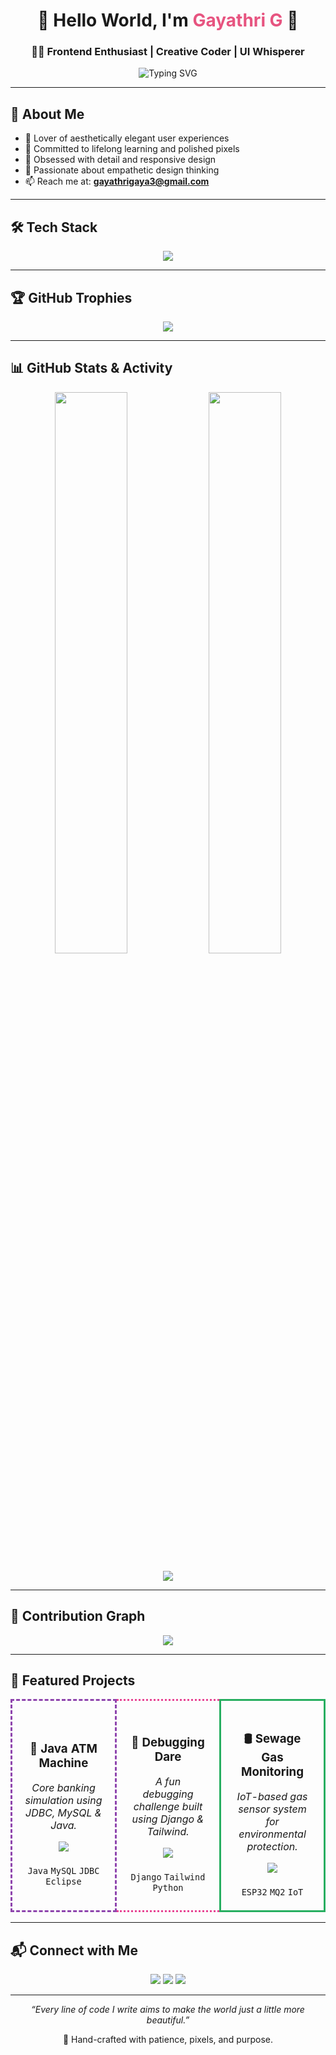 <h1 align="center">🌷 Hello World, I'm <span style="color:#e75480;">Gayathri G</span> 💖</h1>
<h3 align="center">👩‍💻 Frontend Enthusiast | Creative Coder | UI Whisperer</h3>

<div align="center">
  <img src="https://readme-typing-svg.demolab.com/?lines=Web+Developer;Networking+Engineer;;AI+Researcher;IoT+System+Designer;Debugging+Champion;Always+Learning&center=true&width=500&height=30" alt="Typing SVG" />
</div>

---

## 💫 About Me

- 💌 Lover of aesthetically elegant user experiences  
- 🌱 Committed to lifelong learning and polished pixels  
- 🧠 Obsessed with detail and responsive design  
- 🎨 Passionate about empathetic design thinking  
- 📫 Reach me at: **gayathrigaya3@gmail.com**

---

## 🛠️ Tech Stack

<p align="center">
  <img src="https://skillicons.dev/icons?i=java,python,django,react,vite,tailwind,mongodb,mysql,eclipse,anaconda,bootstrap,html,css,js,figma,vscode,github" />
</p>

---

## 🏆 GitHub Trophies

<p align="center">
  <img src="https://github-profile-trophy.vercel.app/?username=gayathri1006&theme=gruvbox&no-frame=true&row=1&column=6" />
</p>

---

## 📊 GitHub Stats & Activity

<p align="center">
  <img src="https://github-readme-stats.vercel.app/api?username=gayathri1006&show_icons=true&theme=radical&hide_border=true" width="48%" />
  <img src="https://github-readme-stats.vercel.app/api/top-langs/?username=gayathri1006&layout=compact&theme=radical&hide_border=true" width="48%" />
</p>

<p align="center">
  <img src="https://streak-stats.demolab.com/?user=gayathri1006&theme=github-dark-blue&hide_border=true&date_format=j%20M%5B%20Y%5D" />
</p>

---

## 🧠 Contribution Graph

<p align="center">
  <img src="https://github-readme-activity-graph.vercel.app/graph?username=gayathri1006&theme=tokyo-night&area=true&hide_border=true" />
</p>

---

## 🌟 Featured Projects

<div align="center">

<table>
  <tr>

  <!-- Java ATM Machine -->
<td align="center" width="33%" style="border: 3px dashed #8e44ad; border-radius: 12px; padding: 20px;">
  <h3>🏦 Java ATM Machine</h3>
  <p><em>Core banking simulation using JDBC, MySQL & Java.</em></p>
  <a href="https://github.com/sharansidh-0301/Java-ATM-Machine" target="_blank">
    <img src="https://img.shields.io/badge/View Repo-blueviolet?style=for-the-badge&logo=java&logoColor=white" />
  </a>
  <br><br>
  <code>Java</code> <code>MySQL</code> <code>JDBC</code> <code>Eclipse</code>
</td>

<!-- Debugging Dare -->
<td align="center" width="33%" style="border: 3px dotted #e84393; border-radius: 12px; padding: 20px;">
  <h3>🐍 Debugging Dare</h3>
  <p><em>A fun debugging challenge built using Django & Tailwind.</em></p>
  <a href="https://github.com/sharansidh-0301/debugging-dare" target="_blank">
    <img src="https://img.shields.io/badge/View Repo-pink?style=for-the-badge&logo=python&logoColor=white" />
  </a>
  <br><br>
  <code>Django</code> <code>Tailwind</code> <code>Python</code>
</td>

<!-- Sewage Gas Monitoring -->
<td align="center" width="33%" style="border: 3px solid #27ae60; border-radius: 12px; padding: 20px;">
  <h3>🛢️ Sewage Gas Monitoring</h3>
  <p><em>IoT-based gas sensor system for environmental protection.</em></p>
  <a href="https://github.com/sharansidh-0301/sewage-gas-monitoring" target="_blank">
    <img src="https://img.shields.io/badge/View Repo-green?style=for-the-badge&logo=arduino&logoColor=white" />
  </a>
  <br><br>
  <code>ESP32</code> <code>MQ2</code> <code>IoT</code>
</td>


  </tr>
</table>
</div>


---


## 📬 Connect with Me

<p align="center">
  <a href="https://linkedin.com/in/gayathri1006"><img src="https://img.shields.io/badge/LinkedIn-blue?logo=linkedin&logoColor=white" /></a>
  <a href="https://twitter.com/gayathri1006"><img src="https://img.shields.io/badge/Twitter-1DA1F2?logo=twitter&logoColor=white" /></a>
  <a href="mailto:gayathrigaya3@gmail.com"><img src="https://img.shields.io/badge/Email-D14836?logo=gmail&logoColor=white" /></a>
</p>

---

<p align="center"><em>“Every line of code I write aims to make the world just a little more beautiful.”</em></p>
<p align="center">💐 Hand-crafted with patience, pixels, and purpose.</p>
